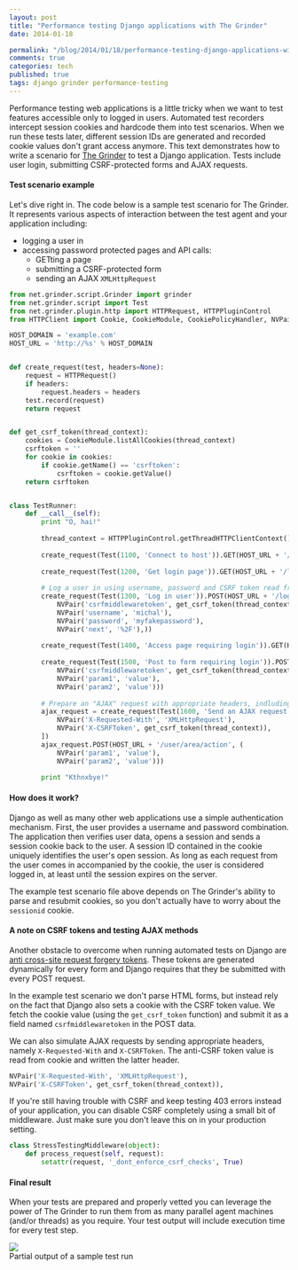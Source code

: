 ```yaml
---
layout: post
title: "Performance testing Django applications with The Grinder"
date: 2014-01-18

permalink: "/blog/2014/01/18/performance-testing-django-applications-with-the-grinder/"
comments: true
categories: tech
published: true
tags: django grinder performance-testing
---
```



Performance testing web applications is a little tricky when we want to test features accessible only to logged in users. Automated test recorders intercept session cookies and hardcode them into test scenarios. When we run these tests later, different session IDs are generated and recorded cookie values don't grant access anymore. This text demonstrates how to write a scenario for [The Grinder][grinder] to test a Django application. Tests include user login, submitting CSRF-protected forms and AJAX requests.

<!-- more -->

#### Test scenario example

Let's dive right in. The code below is a sample test scenario for The Grinder. It represents various aspects of interaction between the test agent and your application including:

* logging a user in
* accessing password protected pages and API calls:
    * GETting a page
    * submitting a CSRF-protected form
    * sending an AJAX `XMLHttpRequest`


```python
from net.grinder.script.Grinder import grinder
from net.grinder.script import Test
from net.grinder.plugin.http import HTTPRequest, HTTPPluginControl
from HTTPClient import Cookie, CookieModule, CookiePolicyHandler, NVPair

HOST_DOMAIN = 'example.com'
HOST_URL = 'http://%s' % HOST_DOMAIN


def create_request(test, headers=None):
    request = HTTPRequest()
    if headers: 
        request.headers = headers
    test.record(request)
    return request


def get_csrf_token(thread_context):
    cookies = CookieModule.listAllCookies(thread_context)
    csrftoken = ''
    for cookie in cookies:
        if cookie.getName() == 'csrftoken':
            csrftoken = cookie.getValue()
    return csrftoken


class TestRunner:
    def __call__(self):
        print "O, hai!"
        
        thread_context = HTTPPluginControl.getThreadHTTPClientContext()
        
        create_request(Test(1100, 'Connect to host')).GET(HOST_URL + '/')
        
        create_request(Test(1200, 'Get login page')).GET(HOST_URL + '/login/')
        
        # Log a user in using username, password and CSRF token read from cookie
        create_request(Test(1300, 'Log in user')).POST(HOST_URL + '/login/', (
            NVPair('csrfmiddlewaretoken', get_csrf_token(thread_context)),
            NVPair('username', 'michal'),
            NVPair('password', 'myfakepassword'),
            NVPair('next', '%2F'),))
        
        create_request(Test(1400, 'Access page requiring login')).GET(HOST_URL + '/user/area/')
        
        create_request(Test(1500, 'Post to form requiring login')).POST(HOST_URL + '/user/area/action', (
            NVPair('csrfmiddlewaretoken', get_csrf_token(thread_context)),
            NVPair('param1', 'value'),
            NVPair('param2', 'value')))
        
        # Prepare an "AJAX" request with appropriate headers, indluding CSRF token from cookie
        ajax_request = create_request(Test(1600, 'Send an AJAX request requiring login'), [
            NVPair('X-Requested-With', 'XMLHttpRequest'),
            NVPair('X-CSRFToken', get_csrf_token(thread_context)),
        ])
        ajax_request.POST(HOST_URL + '/user/area/action', (
            NVPair('param1', 'value'),
            NVPair('param2', 'value')))
        
        print "Kthnxbye!"
```



#### How does it work?

Django as well as many other web applications use a simple authentication mechanism. First, the user provides a username and password combination. The application then verifies user data, opens a session and sends a session cookie back to the user. A session ID contained in the cookie uniquely identifies the user's open session. As long as each request from the user comes in accompanied by the cookie, the user is considered logged in, at least until the session expires on the server.

The example test scenario file above depends on The Grinder's ability to parse and resubmit cookies, so you don't actually have to worry about the `sessionid` cookie.


#### A note on CSRF tokens and testing AJAX methods

Another obstacle to overcome when running automated tests on Django are [anti cross-site request forgery tokens][django_csrf]. These tokens are generated dynamically for every form and Django requires that they be submitted with every POST request. 

In the example test scenario we don't parse HTML forms, but instead rely on the fact that Django also sets a cookie with the CSRF token value. We fetch the cookie value (using the `get_csrf_token` function) and submit it as a field named `csrfmiddlewaretoken` in the POST data. 

We can also simulate AJAX requests by sending appropriate headers, namely `X-Requested-With` and `X-CSRFToken`. The anti-CSRF token value is read from cookie and written the latter header.

```python
NVPair('X-Requested-With', 'XMLHttpRequest'),
NVPair('X-CSRFToken', get_csrf_token(thread_context)),
```

If you're still having trouble with CSRF and keep testing 403 errors instead of your application, you can disable CSRF completely using a small bit of middleware. Just make sure you don't leave this on in your production setting.


```python
class StressTestingMiddleware(object):
    def process_request(self, request):
        setattr(request, '_dont_enforce_csrf_checks', True)
```

#### Final result

When your tests are prepared and properly vetted you can leverage the power of The Grinder to run them from as many parallel agent machines (and/or threads) as you require. Your test output will include execution time for every test step.

<div class="figure">
<img src="/images/illustrations/2014-01-18/sample_grinder_output.png">
<div class="legend">Partial output of a sample test run</div>
</div>

[grinder]: http://grinder.sourceforge.net  "The Grinder, a Java Load Testing Framework"
[django_csrf]: https://docs.djangoproject.com/en/dev/ref/contrib/csrf/ "Django's Cross Site Request Forgery protection"
